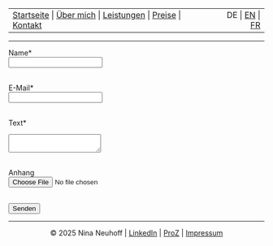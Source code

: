 <!-- Header -->
<table width="100%">
<tr>
<td align="left">
<a href="index.md">Startseite</a> |
<a href="about.md">Über mich</a> |
<a href="services.md">Leistungen</a> |
<a href="pricing.md">Preise</a> |
<a href="contact.md">Kontakt</a>
</td>
<td align="right">
DE | <a href="../en/index.md">EN</a> | <a href="../fr/index.md">FR</a>
</td>
</tr>
</table>
<hr>

<form action="https://formspree.io/f/mldwqbvj" method="POST">
  <label>Name*</label><br>
  <input type="text" name="name" required><br><br>

  <label>E-Mail*</label><br>
  <input type="email" name="_replyto" required><br><br>

  <label>Text*</label><br>
  <textarea name="message" required></textarea><br><br>

  <label>Anhang</label><br>
  <input type="file" id="file" name="file"><br><br>

  <button type="submit">Senden</button>
</form>



<!-- Footer -->
<hr>
<p align="center">
&copy; 2025 Nina Neuhoff | <a href="http://www.linkedin.com/in/nina-neuhoff-32b162283">LinkedIn</a> | <a href="https://www.proz.com/translator/4180778">ProZ</a> | <a href="impressum.md">Impressum</a>
</p>
